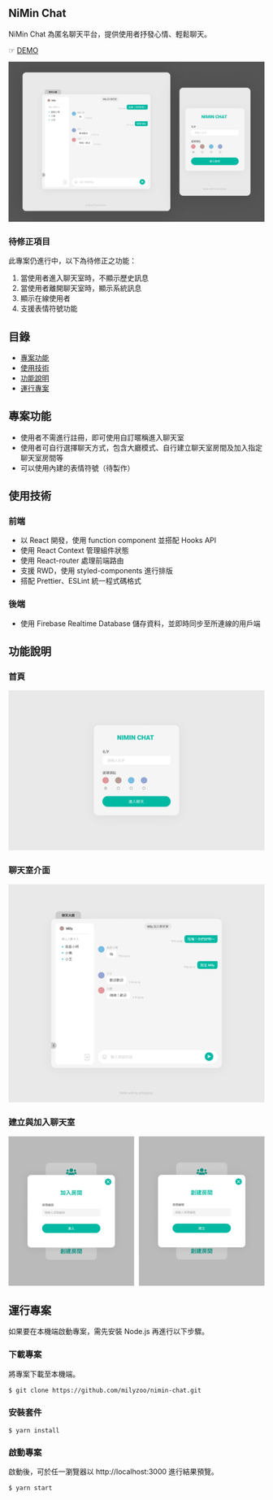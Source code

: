 ## NiMin Chat
NiMin Chat 為匿名聊天平台，提供使用者抒發心情、輕鬆聊天。

☞ [DEMO](https://milyzoo.github.io/nimin-chat/)

![](images/screenshots-main.png)

### 待修正項目
此專案仍進行中，以下為待修正之功能：
1. 當使用者進入聊天室時，不顯示歷史訊息
2. 當使用者離開聊天室時，顯示系統訊息
3. 顯示在線使用者
4. 支援表情符號功能

## 目錄
- [專案功能](#專案功能)
- [使用技術](#使用技術)
- [功能說明](#功能說明)
- [運行專案](#運行專案)

## 專案功能
- 使用者不需進行註冊，即可使用自訂暱稱進入聊天室
- 使用者可自行選擇聊天方式，包含大廳模式、自行建立聊天室房間及加入指定聊天室房間等
- 可以使用內建的表情符號（待製作）

## 使用技術
### 前端
- 以 React 開發，使用 function component 並搭配 Hooks API
- 使用 React Context 管理組件狀態
- 使用 React-router 處理前端路由
- 支援 RWD，使用 styled-components 進行排版
- 搭配 Prettier、ESLint 統一程式碼格式

### 後端
- 使用 Firebase Realtime Database 儲存資料，並即時同步至所連線的用戶端

## 功能說明

### 首頁
![](images/screenshots-homepage.png)

### 聊天室介面
![](images/screenshots-chat.png)

### 建立與加入聊天室
![](images/screenshots-create-join.png)

## 運行專案
如果要在本機端啟動專案，需先安裝 Node.js 再進行以下步驟。

### 下載專案

將專案下載至本機端。
```
$ git clone https://github.com/milyzoo/nimin-chat.git
```

### 安裝套件
```
$ yarn install
```

### 啟動專案
啟動後，可於任一瀏覽器以 http://localhost:3000 進行結果預覽。
```
$ yarn start
```
